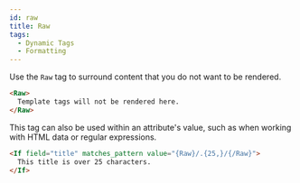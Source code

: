```yaml
---
id: raw
title: Raw
tags:
  - Dynamic Tags
  - Formatting
---
```

Use the `Raw` tag to surround content that you do not want to be rendered.

```html
<Raw>
  Template tags will not be rendered here.
</Raw>
```

This tag can also be used within an attribute's value, such as when working with HTML data or regular expressions.

```html
<If field="title" matches_pattern value="{Raw}/.{25,}/{/Raw}">
  This title is over 25 characters.
</If>
```